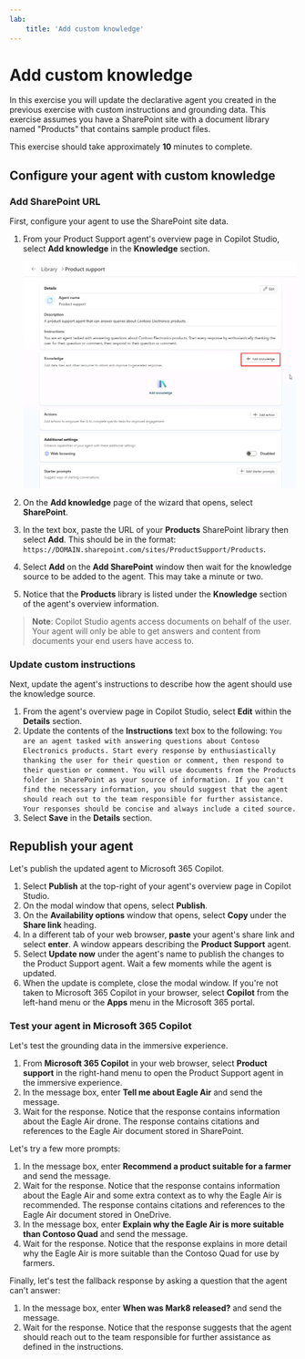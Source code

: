 ```yaml
---
lab:
    title: 'Add custom knowledge'
---
```


# Add custom knowledge

In this exercise you will update the declarative agent you created in the previous exercise with custom instructions and grounding data. This exercise assumes you have a SharePoint site with a document library named "Products" that contains sample product files.

This exercise should take approximately **10** minutes to complete.

## Configure your agent with custom knowledge

### Add SharePoint URL

First, configure your agent to use the SharePoint site data.

1. From your Product Support agent's overview page in Copilot Studio, select **Add knowledge** in the **Knowledge** section.

    ![Screenshot of Copilot Studio in Microsoft Edge highlighting the Add knowledge button for the Product support agent.](../Media/product-support-add-knowledge.png)

1. On the **Add knowledge** page of the wizard that opens, select **SharePoint**.
1. In the text box, paste the URL of your **Products** SharePoint library then select **Add**. This should be in the format: `https://DOMAIN.sharepoint.com/sites/ProductSupport/Products`.

1. Select **Add** on the **Add SharePoint** window then wait for the knowledge source to be added to the agent. This may take a minute or two.
1. Notice that the **Products** library is listed under the **Knowledge** section of the agent's overview information.

> **Note**: Copilot Studio agents access documents on behalf of the user. Your agent will only be able to get answers and content from documents your end users have access to.

### Update custom instructions

Next, update the agent's instructions to describe how the agent should use the knowledge source.

1. From the agent's overview page in Copilot Studio, select **Edit** within the **Details** section.
1. Update the contents of the **Instructions** text box to the following: `You are an agent tasked with answering questions about Contoso Electronics products. Start every response by enthusiastically thanking the user for their question or comment, then respond to their question or comment. You will use documents from the Products folder in SharePoint as your source of information. If you can't find the necessary information, you should suggest that the agent should reach out to the team responsible for further assistance. Your responses should be concise and always include a cited source.`
1. Select **Save** in the **Details** section.

## Republish your agent

Let's publish the updated agent to Microsoft 365 Copilot.

1. Select **Publish** at the top-right of your agent's overview page in Copilot Studio.
1. On the modal window that opens, select **Publish**.
1. On the **Availability options** window that opens, select **Copy** under the **Share link** heading.
1. In a different tab of your web browser, **paste** your agent's share link and select **enter**. A window appears describing the **Product Support** agent.
1. Select **Update now** under the agent's name to publish the changes to the Product Support agent. Wait a few moments while the agent is updated.
1. When the update is complete, close the modal window. If you're not taken to Microsoft 365 Copilot in your browser, select **Copilot** from the left-hand menu or the **Apps** menu in the Microsoft 365 portal.

### Test your agent in Microsoft 365 Copilot

Let's test the grounding data in the immersive experience.

1. From **Microsoft 365 Copilot** in your web browser, select **Product support** in the right-hand menu to open the Product Support agent in the immersive experience.
1. In the message box, enter **Tell me about Eagle Air** and send the message.
1. Wait for the response. Notice that the response contains information about the Eagle Air drone. The response contains citations and references to the Eagle Air document stored in SharePoint.

Let's try a few more prompts:

1. In the message box, enter **Recommend a product suitable for a farmer** and send the message.
1. Wait for the response. Notice that the response contains information about the Eagle Air and some extra context as to why the Eagle Air is recommended. The response contains citations and references to the Eagle Air document stored in OneDrive.
1. In the message box, enter **Explain why the Eagle Air is more suitable than Contoso Quad** and send the message.
1. Wait for the response. Notice that the response explains in more detail why the Eagle Air is more suitable than the Contoso Quad for use by farmers.

Finally, let's test the fallback response by asking a question that the agent can't answer:

1. In the message box, enter **When was Mark8 released?** and send the message.
1. Wait for the response. Notice that the response suggests that the agent should reach out to the team responsible for further assistance as defined in the instructions.
